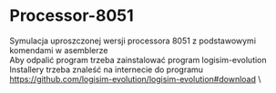 # Processor-8051
Symulacja uproszczonej wersji processora 8051 z podstawowymi komendami w asemblerze\
Aby odpalić program trzeba zainstalować program logisim-evolution \
Installery trzeba znaleść na internecie do programu \
https://github.com/logisim-evolution/logisim-evolution#download \
